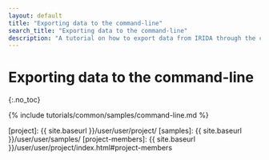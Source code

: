 ```yaml
---
layout: default
title: "Exporting data to the command-line"
search_title: "Exporting data to the command-line"
description: "A tutorial on how to export data from IRIDA through the command line."
---
```


Exporting data to the command-line
==================================
{:.no_toc}

{% include tutorials/common/samples/command-line.md %}

[web-upload]: ../web-upload/
[uploader-tool]: ../uploader-tutorial/
[project]: {{ site.baseurl }}/user/user/project/
[samples]: {{ site.baseurl }}/user/user/samples/
[project-members]: {{ site.baseurl }}/user/user/project/index.html#project-members
